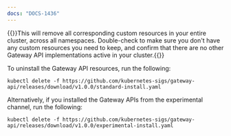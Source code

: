 ```yaml
---
docs: "DOCS-1436"
---
```


   {{<warning>}}This will remove all corresponding custom resources in your entire cluster, across all namespaces. Double-check to make sure you don't have any custom resources you need to keep, and confirm that there are no other Gateway API implementations active in your cluster.{{</warning>}}

   To uninstall the Gateway API resources, run the following:

   ```shell
   kubectl delete -f https://github.com/kubernetes-sigs/gateway-api/releases/download/v1.0.0/standard-install.yaml
   ```

   Alternatively, if you installed the Gateway APIs from the experimental channel, run the following:

   ```shell
   kubectl delete -f https://github.com/kubernetes-sigs/gateway-api/releases/download/v1.0.0/experimental-install.yaml
   ```
